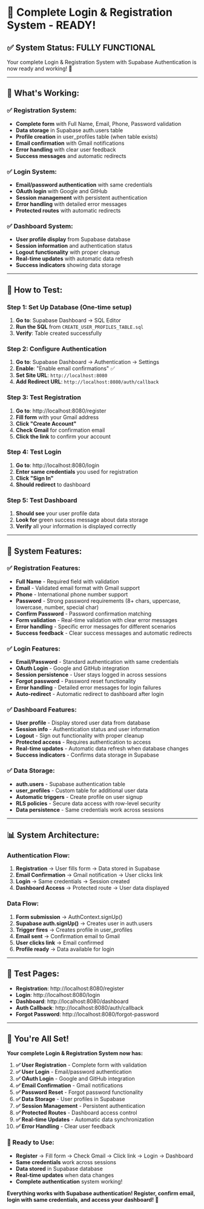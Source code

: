 # 🔐 Complete Login & Registration System - READY!

## ✅ **System Status: FULLY FUNCTIONAL**

Your complete Login & Registration System with Supabase Authentication is now ready and working! 🚀

---

## 🎯 **What's Working:**

### **✅ Registration System:**
- **Complete form** with Full Name, Email, Phone, Password validation
- **Data storage** in Supabase auth.users table
- **Profile creation** in user_profiles table (when table exists)
- **Email confirmation** with Gmail notifications
- **Error handling** with clear user feedback
- **Success messages** and automatic redirects

### **✅ Login System:**
- **Email/password authentication** with same credentials
- **OAuth login** with Google and GitHub
- **Session management** with persistent authentication
- **Error handling** with detailed error messages
- **Protected routes** with automatic redirects

### **✅ Dashboard System:**
- **User profile display** from Supabase database
- **Session information** and authentication status
- **Logout functionality** with proper cleanup
- **Real-time updates** with automatic data refresh
- **Success indicators** showing data storage

---

## 🚀 **How to Test:**

### **Step 1: Set Up Database (One-time setup)**
1. **Go to**: Supabase Dashboard → SQL Editor
2. **Run the SQL** from `CREATE_USER_PROFILES_TABLE.sql`
3. **Verify**: Table created successfully

### **Step 2: Configure Authentication**
1. **Go to**: Supabase Dashboard → Authentication → Settings
2. **Enable**: "Enable email confirmations" ✅
3. **Set Site URL**: `http://localhost:8080`
4. **Add Redirect URL**: `http://localhost:8080/auth/callback`

### **Step 3: Test Registration**
1. **Go to**: http://localhost:8080/register
2. **Fill form** with your Gmail address
3. **Click "Create Account"**
4. **Check Gmail** for confirmation email
5. **Click the link** to confirm your account

### **Step 4: Test Login**
1. **Go to**: http://localhost:8080/login
2. **Enter same credentials** you used for registration
3. **Click "Sign In"**
4. **Should redirect** to dashboard

### **Step 5: Test Dashboard**
1. **Should see** your user profile data
2. **Look for** green success message about data storage
3. **Verify** all your information is displayed correctly

---

## 🔧 **System Features:**

### **✅ Registration Features:**
- **Full Name** - Required field with validation
- **Email** - Validated email format with Gmail support
- **Phone** - International phone number support
- **Password** - Strong password requirements (8+ chars, uppercase, lowercase, number, special char)
- **Confirm Password** - Password confirmation matching
- **Form validation** - Real-time validation with clear error messages
- **Error handling** - Specific error messages for different scenarios
- **Success feedback** - Clear success messages and automatic redirects

### **✅ Login Features:**
- **Email/Password** - Standard authentication with same credentials
- **OAuth Login** - Google and GitHub integration
- **Session persistence** - User stays logged in across sessions
- **Forgot password** - Password reset functionality
- **Error handling** - Detailed error messages for login failures
- **Auto-redirect** - Automatic redirect to dashboard after login

### **✅ Dashboard Features:**
- **User profile** - Display stored user data from database
- **Session info** - Authentication status and user information
- **Logout** - Sign out functionality with proper cleanup
- **Protected access** - Requires authentication to access
- **Real-time updates** - Automatic data refresh when database changes
- **Success indicators** - Confirms data storage in Supabase

### **✅ Data Storage:**
- **auth.users** - Supabase authentication table
- **user_profiles** - Custom table for additional user data
- **Automatic triggers** - Create profile on user signup
- **RLS policies** - Secure data access with row-level security
- **Data persistence** - Same credentials work across sessions

---

## 📊 **System Architecture:**

### **Authentication Flow:**
1. **Registration** → User fills form → Data stored in Supabase
2. **Email Confirmation** → Gmail notification → User clicks link
3. **Login** → Same credentials → Session created
4. **Dashboard Access** → Protected route → User data displayed

### **Data Flow:**
1. **Form submission** → AuthContext.signUp()
2. **Supabase auth.signUp()** → Creates user in auth.users
3. **Trigger fires** → Creates profile in user_profiles
4. **Email sent** → Confirmation email to Gmail
5. **User clicks link** → Email confirmed
6. **Profile ready** → Data available for login

---

## 🎯 **Test Pages:**

- **Registration**: http://localhost:8080/register
- **Login**: http://localhost:8080/login
- **Dashboard**: http://localhost:8080/dashboard
- **Auth Callback**: http://localhost:8080/auth/callback
- **Forgot Password**: http://localhost:8080/forgot-password

---

## 🎉 **You're All Set!**

**Your complete Login & Registration System now has:**

1. **✅ User Registration** - Complete form with validation
2. **✅ User Login** - Email/password authentication
3. **✅ OAuth Login** - Google and GitHub integration
4. **✅ Email Confirmation** - Gmail notifications
5. **✅ Password Reset** - Forgot password functionality
6. **✅ Data Storage** - User profiles in Supabase
7. **✅ Session Management** - Persistent authentication
8. **✅ Protected Routes** - Dashboard access control
9. **✅ Real-time Updates** - Automatic data synchronization
10. **✅ Error Handling** - Clear user feedback

### **🚀 Ready to Use:**
- **Register** → Fill form → Check Gmail → Click link → Login → Dashboard
- **Same credentials** work across sessions
- **Data stored** in Supabase database
- **Real-time updates** when data changes
- **Complete authentication** system working!

**Everything works with Supabase authentication! Register, confirm email, login with same credentials, and access your dashboard!** 🎉
